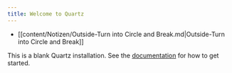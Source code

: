 ```yaml
---
title: Welcome to Quartz
---
```


- [[content/Notizen/Outside-Turn into Circle and Break.md|Outside-Turn into Circle and Break]]






This is a blank Quartz installation.
See the [documentation](https://quartz.jzhao.xyz) for how to get started.
